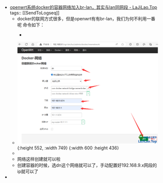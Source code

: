 - [openwrt系统docker的容器网络加入br-lan，其实与lan同网段 - LaJiLao.Top](https://lajilao.top/thread-139-1-1.html)
  tags:: [[SendToLogseq]]
	- docker的联网方式很多，但是openwrt有有br-lan，我们为何不利用一番呢
	  命令如下：
		- ```
		  ```
	- ![image.png](../assets/image_1722414026806_0.png){:height 552, :width 749} {:width 600 :height 436}
	-
	- 网络这样创建就可以啦
	- 创建容器的时候，选dn这个网络就可以了，手动配置好192.168.9.x网段的ip就可以了
-